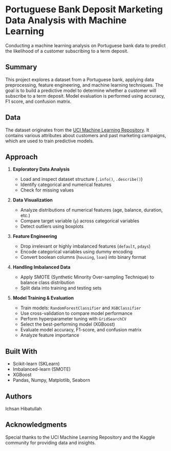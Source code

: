# Portuguese Bank Deposit Marketing Data Analysis with Machine Learning

Conducting a machine learning analysis on Portuguese bank data to predict the likelihood of a customer subscribing to a term deposit.

## Summary

This project explores a dataset from a Portuguese bank, applying data preprocessing, feature engineering, and machine learning techniques. The goal is to build a predictive model to determine whether a customer will subscribe to a term deposit. Model evaluation is performed using accuracy, F1 score, and confusion matrix.

## Data

The dataset originates from the [UCI Machine Learning Repository](https://doi.org/10.24432/C5K306). It contains various attributes about customers and past marketing campaigns, which are used to train predictive models.

## Approach

1. **Exploratory Data Analysis**

   - Load and inspect dataset structure (`.info()`, `.describe()`)
   - Identify categorical and numerical features
   - Check for missing values

2. **Data Visualization**

   - Analyze distributions of numerical features (age, balance, duration, etc.)
   - Compare target variable (`y`) across categorical variables
   - Detect outliers using boxplots

3. **Feature Engineering**
   - Drop irrelevant or highly imbalanced features (`default`, `pdays`)
   - Encode categorical variables using dummy encoding
   - Convert boolean columns (`housing`, `loan`) into binary format
4. **Handling Imbalanced Data**

   - Apply SMOTE (Synthetic Minority Over-sampling Technique) to balance class distribution
   - Split data into training and testing sets

5. **Model Training & Evaluation**
   - Train models: `RandomForestClassifier` and `XGBClassifier`
   - Use cross-validation to compare model performance
   - Perform hyperparameter tuning with `GridSearchCV`
   - Select the best-performing model (XGBoost)
   - Evaluate model accuracy, F1-score, and confusion matrix
   - Analyze feature importance

## Built With

- Scikit-learn (SKLearn)
- Imbalanced-learn (SMOTE)
- XGBoost
- Pandas, Numpy, Matplotlib, Seaborn

## Authors

Ichsan Hibatullah

## Acknowledgments

Special thanks to the UCI Machine Learning Repository and the Kaggle community for providing data and insights.
